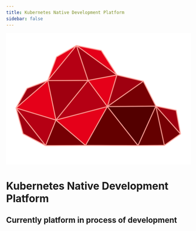 ```yaml
---
title: Kubernetes Native Development Platform
sidebar: false
---
```

![Image](/images/paas_logo.svg)
# Kubernetes Native Development Platform
## Currently platform in process of development
